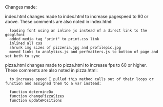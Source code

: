 Changes made:


index.html
    changes made to index.html to increase pagespeed to 90 or above. These comments are also noted in index.html:
    
      loading font using an inline js instead of a direct link to the googlfont
      added media tag "print" to print.css link
      inlined all css
      shrunk img sizes of pizzeria.jpg and profilepic.jpg
      moved links to analytics.js and perfmatters.js to bottom of page and set both to sync
    
pizza.html
    changes made to pizza.html to increase fps to 60 or higher. These comments are also noted in pizza.html:
    
      to increase speed I pulled this method calls out of their loops or function and assigned them to a var instead:
    
      function determineDx
      function changePizzaSizes
      function updatePositions

